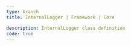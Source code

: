 ```yaml
---
type: branch
title: InternalLogger | Framework | Core

description: InternalLogger class definition
code: true
---
```

<RedirectToFirstChild />

